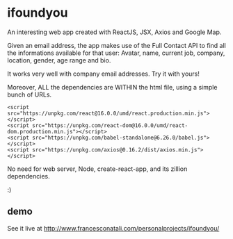 # ifoundyou
An interesting web app created with ReactJS, JSX, Axios and Google Map.

Given an email address, the app makes use of the Full Contact API to find all the informations available for that user: Avatar, name, current job, company, location, gender, age range and bio.

It works very well with company email addresses. Try it with yours!

Moreover, ALL the dependencies are WITHIN the html file, using a simple bunch of URLs.

```
<script src="https://unpkg.com/react@16.0.0/umd/react.production.min.js"></script>
<script src="https://unpkg.com/react-dom@16.0.0/umd/react-dom.production.min.js"></script>
<script src="https://unpkg.com/babel-standalone@6.26.0/babel.js"></script>
<script src="https://unpkg.com/axios@0.16.2/dist/axios.min.js"></script>
```

No need for web server, Node, create-react-app, and its zillion dependencies.

:)

## demo
See it live at http://www.francesconatali.com/personalprojects/ifoundyou/
